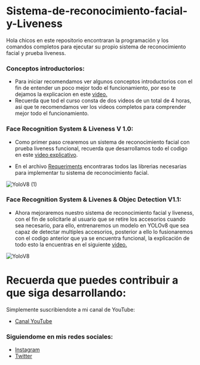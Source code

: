 # Sistema-de-reconocimiento-facial-y-Liveness
Hola chicos en este repositorio encontraran la programación y los comandos completos para ejecutar su propio sistema de reconocimiento facial y prueba liveness.

### Conceptos introductorios:
- Para iniciar recomendamos ver algunos conceptos introductorios con el fin de entender un poco mejor todo el funcionamiento, por eso te dejamos la explicacion en este [video.](https://youtu.be/ut2jSVonUbM?si=1yJkblql5TpGPmNo)
- Recuerda que tod el curso consta de dos videos de un total de 4 horas, asi que te recomendamos ver los videos completos para comprender mejor todo el funcionamiento.

### Face Recognition System & Liveness V 1.0:
- Como primer paso crearemos un sistema de reconocimiento facial con prueba liveness funcional, recuerda que desarrollamos todo el codigo en este [video explicativo](https://youtu.be/ut2jSVonUbM?si=1yJkblql5TpGPmNo). 

- En el archivo [Requeriments](https://github.com/AprendeIngenia/Sistema-de-reconocimiento-facial-y-Liveness/blob/b2894e200fd27a247e9096e91a1e0cf6c1939756/requirements.txt) encontraras todos las librerias necesarias para implementar tu sistema de reconocimiento facial.

![YoloV8 (1)](https://github.com/AprendeIngenia/Sistema-de-reconocimiento-facial-y-Liveness/assets/85022752/7394c8a6-04cd-4a14-84bf-b27684ed92ba)

### Face Recognition System & Livenes & Objec Detection V1.1: 
- Ahora mejoraremos nuestro sistema de reconocimiento facial y liveness, con el fin de solicitarle al usuario que se retire los accesorios cuando sea necesario, para ello, entrenaremos un modelo en YOLOv8 que sea capaz de detectar multiples accesorios, posterior a ello lo fusionaremos con el codigo anterior que ya se encuentra funcional, la explicación de todo esto la encuentras en el siguiente [video.](https://youtu.be/rk7zOBRJWCc)

![YoloV8](https://github.com/AprendeIngenia/Sistema-de-reconocimiento-facial-y-Liveness/assets/85022752/cc141879-5454-4649-bd93-bced782e806d)

# Recuerda que puedes contribuir a que siga desarrollando:
Simplemente suscribiendote a mi canal de YouTube:
- [Canal YouTube](https://www.youtube.com/channel/UCzwHEOCbsZLjfELperJ6VeQ/videos)

### Siguiendome en mis redes sociales: 
- [Instagram](https://www.instagram.com/santiagsanchezr/)
- [Twitter](https://twitter.com/SantiagSanchezR)
